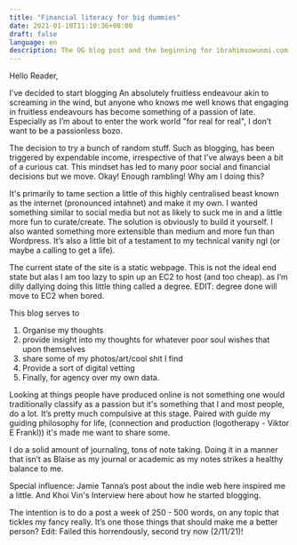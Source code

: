```yaml
---
title: "Financial literacy for big dummies"
date: 2021-01-10T11:10:36+08:00
draft: false
language: en
description: The OG blog post and the beginning for ibrahimsowunmi.com
---
```


Hello Reader,

I've decided to start blogging 
 An absolutely fruitless endeavour akin to screaming in the wind, but anyone who knows me well knows that engaging in fruitless endeavours has become something of a passion of late. Especially as I’m about to enter the work world "for real for real", I don’t want to be a passionless bozo.

The decision to try a bunch of random stuff. Such as blogging, has been triggered by expendable income, irrespective of that I’ve always been a bit of a curious cat. This mindset has led to many poor social and financial decisions but we move. Okay! Enough rambling! Why am I doing this?

It's primarily to tame section a little of this highly centralised beast known as the internet (pronounced intahnet) and make it my own. I wanted something similar to social media but not as likely to suck me in and a little more fun to curate/create. The solution is obviously to build it yourself. I also wanted something more extensible than medium and more fun than Wordpress. It’s also a little bit of a testament to my technical vanity ngl (or maybe a calling to get a life).

The current state of the site is a static webpage. This is not the ideal end state but alas I am too lazy to spin up an EC2 to host (and too cheap). as I’m dilly dallying doing this little thing called a degree. EDIT: degree done will move to EC2 when bored.

This blog serves to
1) Organise my thoughts
2) provide insight into my thoughts for whatever poor soul wishes that upon themselves
3) share some of my photos/art/cool shit I find
4) Provide a sort of digital vetting
5) Finally, for agency over my own data.

Looking at things people have produced online is not something one would traditionally classify as a passion but it's something that I and most people, do a lot. It’s pretty much compulsive at this stage. Paired with guide my guiding philosophy for life, (connection and production (logotherapy - Viktor E Frankl)) it's made me want to share some.

I do a solid amount of journaling, tons of note taking. Doing it in a manner that isn’t as Blaise as my journal or academic as my notes strikes a healthy balance to me.

Special influence: Jamie Tanna’s post about the indie web here inspired me a little. And Khoi Vin's Interview here about how he started blogging.

The intention is to do a post a week of 250 - 500 words, on any topic that tickles my fancy really. It’s one those things that should make me a better person? Edit: Failed this horrendously, second try now (2/11/21)!